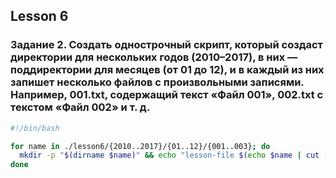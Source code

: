 ## Lesson 6

### Задание 2. Создать однострочный скрипт, который создаст директории для нескольких годов (2010–2017), в них — поддиректории для месяцев (от 01 до 12), и в каждый из них запишет несколько файлов с произвольными записями. Например, 001.txt, содержащий текст «Файл 001», 002.txt с текстом «Файл 002» и т. д. 


```bash
#!/bin/bash

for name in ./lesson6/{2010..2017}/{01..12}/{001..003}; do
  mkdir -p "$(dirname $name)" && echo "lesson-file $(echo $name | cut -d '/' -f 3)" > "$name.txt"
done
```
